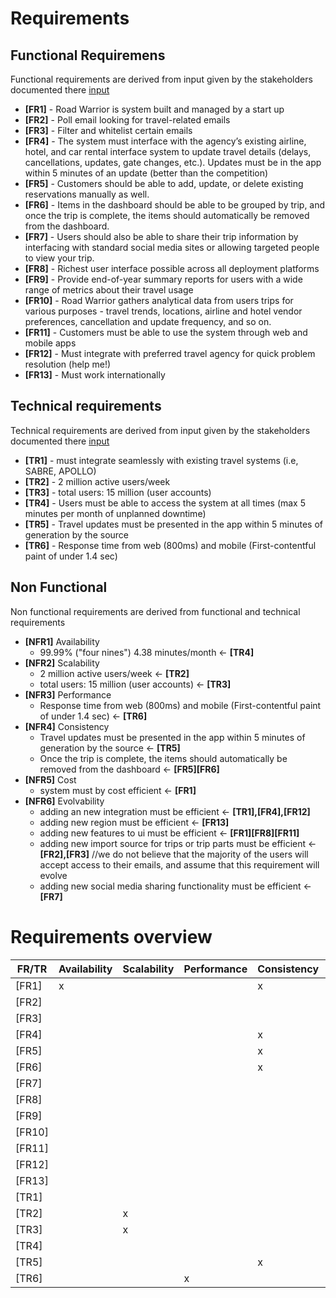 # Requirements

## Functional Requiremens

Functional requirements are derived from input given by the stakeholders documented there [input](input.md)

- **[FR1]** - Road Warrior is system built and managed by a start up
- **[FR2]** - Poll email looking for travel-related emails
- **[FR3]** - Filter and whitelist certain emails
- **[FR4]** - The system must interface with the agency’s existing airline, hotel, and car rental interface system to update travel details (delays, cancellations, updates, gate changes, etc.). Updates must be in the app within 5 minutes of an update (better than the competition)
- **[FR5]** - Customers should be able to add, update, or delete existing reservations manually as well.
- **[FR6]** - Items in the dashboard should be able to be grouped by trip, and once the trip is complete, the items should automatically be removed from the dashboard.
- **[FR7]** - Users should also be able to share their trip information by interfacing with standard social media sites or allowing targeted people to view your trip.
- **[FR8]** - Richest user interface possible across all deployment platforms
- **[FR9]** - Provide end-of-year summary reports for users with a wide range of metrics about their travel usage
- **[FR10]** - Road Warrior gathers analytical data from users trips for various purposes - travel trends, locations, airline and hotel vendor preferences, cancellation and update frequency, and so on.
- **[FR11]** - Customers must be able to use the system through web and mobile apps
- **[FR12]** - Must integrate with preferred travel agency for quick problem resolution (help me!)
- **[FR13]** - Must work internationally
  
## Technical requirements

Technical requirements are derived from input given by the stakeholders documented there [input](input.md)

- **[TR1]** - must integrate seamlessly with existing travel systems (i.e, SABRE, APOLLO)
- **[TR2]** - 2 million active users/week
- **[TR3]** - total users: 15 million (user accounts)
- **[TR4]** - Users must be able to access the system at all times (max 5 minutes per month of unplanned downtime)
- **[TR5]** - Travel updates must be presented in the app within 5 minutes of generation by the source
- **[TR6]** - Response time from web (800ms) and mobile (First-contentful paint of under 1.4 sec)
  
## Non Functional

Non functional requirements are derived from functional and technical requirements

- **[NFR1]** Availability
  - 99.99% ("four nines") 4.38 minutes/month <- **[TR4]**
- **[NFR2]** Scalability  
  -  2 million active users/week <- **[TR2]**
  -  total users: 15 million (user accounts) <- **[TR3]**
- **[NFR3]** Performance
  -  Response time from web (800ms) and mobile (First-contentful paint of under 1.4 sec) <- **[TR6]**
- **[NFR4]** Consistency
  -  Travel updates must be presented in the app within 5 minutes of generation by the source <- **[TR5]**
  -  Once the trip is complete, the items should automatically be removed from the dashboard <- **[FR5][FR6]**
- **[NFR5]** Cost
  - system must by cost efficient <- **[FR1]** 
- **[NFR6]** Evolvability
  -  adding an new integration must be efficient <- **[TR1],[FR4],[FR12]**
  -  adding new region must be efficient <- **[FR13]**
  -  adding new features to ui must be efficient <- **[FR1][FR8][FR11]**
  -  adding new import source for trips or trip parts must be efficient <- **[FR2],[FR3]** //we do not believe that the majority of the users will accept access to their emails, and assume that this requirement will evolve
  -  adding new social media sharing functionality must be efficient <- **[FR7]**

# Requirements overview

| FR/TR  | Availability | Scalability | Performance | Consistency | Cost | Evolvability |
| ------ | ------------ | ----------- | ----------- | ----------- | ---- | ------------ |
| [FR1]  | x            |             |             | x           | x    | x            |
| [FR2]  |              |             |             |             |      |              |
| [FR3]  |              |             |             |             |      |              |
| [FR4]  |              |             |             | x           |      | x            |
| [FR5]  |              |             |             | x           |      |              |
| [FR6]  |              |             |             | x           |      |              |
| [FR7]  |              |             |             |             |      | x            |
| [FR8]  |              |             |             |             |      |              |
| [FR9]  |              |             |             |             |      |              |
| [FR10] |              |             |             |             |      | x            |
| [FR11] |              |             |             |             |      |              |
| [FR12] |              |             |             |             |      | x            |
| [FR13] |              |             |             |             |      | x            |
| [TR1]  |              |             |             |             |      | x            |
| [TR2]  |              | x           |             |             |      |              |
| [TR3]  |              | x           |             |             |      |              |
| [TR4]  |              |             |             |             |      |              |
| [TR5]  |              |             |             | x           |      |              |
| [TR6]  |              |             | x           |             |      |              |
